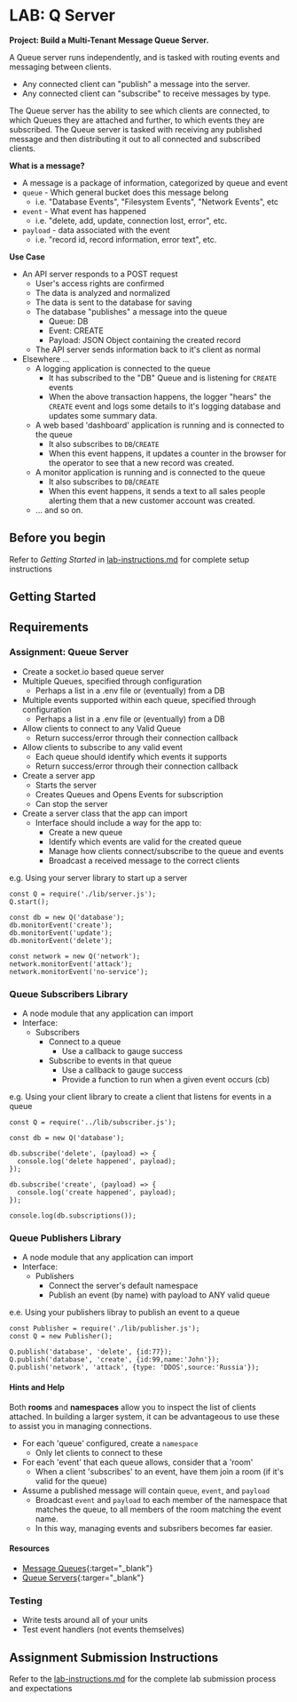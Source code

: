 # LAB: Q Server

**Project: Build a Multi-Tenant Message Queue Server.**

 A Queue server runs independently, and is tasked with routing events and messaging between clients.

- Any connected client can "publish" a message into the server.
- Any connected client can "subscribe" to receive messages by type.

The Queue server has the ability to see which clients are connected,  to which Queues they are attached and further, to which events they are subscribed.  The Queue server is tasked with receiving any published message and then distributing it out to all connected and subscribed clients.

**What is a message?**
 - A message is a package of information, categorized by queue and event
 - `queue` - Which general bucket does this message belong
   - i.e. "Database Events", "Filesystem Events", "Network Events", etc
 - `event` - What event has happened
   - i.e. "delete, add, update, connection lost, error", etc.
 - `payload` - data associated with the event
   - i.e. "record id, record information, error text", etc.

 **Use Case**
 - An API server responds to a POST request
   - User's access rights are confirmed
   - The data is analyzed and normalized
   - The data is sent to the database for saving
   - The database "publishes" a message into the queue
     - Queue: DB
     - Event: CREATE
     - Payload: JSON Object containing the created record
   - The API server sends information back to it's client as normal
 - Elsewhere ...
   - A logging application is connected to the queue
     - It has subscribed to the "DB" Queue and is listening for `CREATE` events
     - When the above transaction happens, the logger "hears" the `CREATE` event and logs some details to it's logging database and updates some summary data.
   - A web based 'dashboard' application is running and is connected to the queue
     - It also subscribes to `DB`/`CREATE`
     - When this event happens, it updates a counter in the browser for the operator to see that a new record was created.
   - A monitor application is running and is connected to the queue
     - It also subscribes to `DB`/`CREATE`
     - When this event happens, it sends a text to all sales people alerting them that a new customer account was created.
   - ... and so on.



## Before you begin
Refer to *Getting Started* in [lab-instructions.md](../../../reference/submission-instructions/labs.md) for complete setup instructions

## Getting Started

## Requirements


### Assignment: Queue Server

* Create a socket.io based queue server
* Multiple Queues, specified through configuration
  * Perhaps a list in a .env file or (eventually) from a DB
* Multiple events supported within each queue, specified through configuration
  * Perhaps a list in a .env file or (eventually) from a DB
* Allow clients to connect to any Valid Queue
  * Return success/error through their connection callback
* Allow clients to subscribe to any valid event
  * Each queue should identify which events it supports
  * Return success/error through their connection callback
* Create a server app
  * Starts the server
  * Creates Queues and Opens Events for subscription
  * Can stop the server
* Create a server class that the app can import
  * Interface should include a way for the app to:
    * Create a new queue
    * Identify which events are valid for the created queue
    * Manage how clients connect/subscribe to the queue and events
    * Broadcast a received message to the correct clients

e.g. Using your server library to start up a server
```
const Q = require('./lib/server.js');
Q.start();

const db = new Q('database');
db.monitorEvent('create');
db.monitorEvent('update');
db.monitorEvent('delete');

const network = new Q('network');
network.monitorEvent('attack');
network.monitorEvent('no-service');
```

### Queue Subscribers Library

* A node module that any application can import
* Interface:
  * Subscribers
    * Connect to a queue
      * Use a callback to gauge success
    * Subscribe to events in that queue
      * Use a callback to gauge success
      * Provide a function to run when a given event occurs (cb)

e.g. Using your client library to create a client that listens for events in a queue
```
const Q = require('../lib/subscriber.js');

const db = new Q('database');

db.subscribe('delete', (payload) => {
  console.log('delete happened', payload);
});

db.subscribe('create', (payload) => {
  console.log('create happened', payload);
});

console.log(db.subscriptions());
```

### Queue Publishers Library
* A node module that any application can import
* Interface:
  * Publishers
    * Connect the server's  default namespace
    * Publish an event (by name) with payload to ANY valid queue

e.e. Using your publishers libray to publish an event to a queue
```
const Publisher = require('./lib/publisher.js');
const Q = new Publisher();

Q.publish('database', 'delete', {id:77});
Q.publish('database', 'create', {id:99,name:'John'});
Q.publish('network', 'attack', {type: 'DDOS',source:'Russia'});
```

#### Hints and Help
Both **rooms** and **namespaces** allow you to inspect the list of clients attached. In building a larger system, it can be advantageous to use these to assist you in managing connections.

* For each 'queue' configured, create a `namespace`
  * Only let clients to connect to these
* For each 'event' that each queue allows, consider that a 'room'
  * When a client 'subscribes' to an event, have them join a room (if it's valid for the queue)
* Assume a published message will contain `queue`, `event`, and `payload`
  * Broadcast `event` and `payload` to each member of the namespace that matches the queue, to all members of the room matching the event name.
  * In this way, managing events and subsribers becomes far easier.

#### Resources
  * [Message Queues](https://en.wikipedia.org/wiki/Message_queue){:target="_blank"}
  * [Queue Servers](http://queues.io/){:targer="_blank"}


### Testing
* Write tests around all of your units
* Test event handlers (not events themselves)


## Assignment Submission Instructions
Refer to the [lab-instructions.md](../../../reference/submission-instructions/labs.md) for the complete lab submission process and expectations



